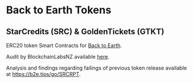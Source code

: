 # Back to Earth Tokens
## StarCredits (SRC) & GoldenTickets (GTKT)

ERC20 token Smart Contracts for [Back to Earth](https://backto.earth/).

Audit by BlockchainLabsNZ available [here](https://github.com/BlockchainLabsNZ/Back-to-Earth-audit/blob/master/audit-report.md).

Analysis and findings regarding failings of previous token release available at https://b2e.tips/go/SRCRPT.